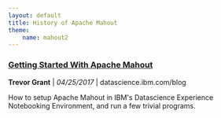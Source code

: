 ```yaml
---
layout: default
title: History of Apache Mahout
theme: 
    name: mahout2
---
```


<!-- Add to this collection, newest date on top in following format:
### [Title](Link to Post)
**Author**, _MM/DD/YYYY_, Name of Host
Description
-->

### [Getting Started With Apache Mahout](https://datascience.ibm.com/blog/getting-started-with-apache-mahout-2/)
**Trevor Grant** | _04/25/2017_ | datascience.ibm.com/blog

How to setup Apache Mahout in IBM's Datascience Experience Notebooking Environment, and run a few trivial programs. 

